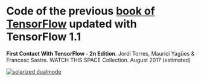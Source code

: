 # Code of the previous [book of TensorFlow](http://wwww.jorditorres.org/TensorFlow) updated with TensorFlow 1.1

**First Contact With TensorFlow - 2n Edition**. Jordi Torres, Maurici Yagües & Francesc Sastre.  WATCH THIS SPACE Collection. August 2017 (estimated)

[![solarized dualmode](http://jorditorres.org/wp-content/uploads/2016/02/TentativeBookCover.png)](#features)
